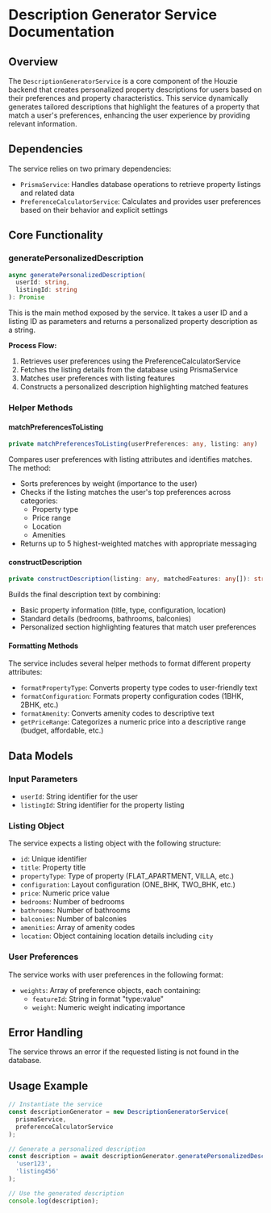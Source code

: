 # Description Generator Service Documentation

## Overview

The `DescriptionGeneratorService` is a core component of the Houzie backend that creates personalized property descriptions for users based on their preferences and property characteristics. This service dynamically generates tailored descriptions that highlight the features of a property that match a user's preferences, enhancing the user experience by providing relevant information.

## Dependencies

The service relies on two primary dependencies:

- `PrismaService`: Handles database operations to retrieve property listings and related data
- `PreferenceCalculatorService`: Calculates and provides user preferences based on their behavior and explicit settings

## Core Functionality

### generatePersonalizedDescription

```typescript
async generatePersonalizedDescription(
  userId: string,
  listingId: string
): Promise
```

This is the main method exposed by the service. It takes a user ID and a listing ID as parameters and returns a personalized property description as a string.

**Process Flow:**

1. Retrieves user preferences using the PreferenceCalculatorService
2. Fetches the listing details from the database using PrismaService
3. Matches user preferences with listing features
4. Constructs a personalized description highlighting matched features

### Helper Methods

#### matchPreferencesToListing

```typescript
private matchPreferencesToListing(userPreferences: any, listing: any)
```

Compares user preferences with listing attributes and identifies matches. The method:

- Sorts preferences by weight (importance to the user)
- Checks if the listing matches the user's top preferences across categories:
  - Property type
  - Price range
  - Location
  - Amenities
- Returns up to 5 highest-weighted matches with appropriate messaging

#### constructDescription

```typescript
private constructDescription(listing: any, matchedFeatures: any[]): string
```

Builds the final description text by combining:

- Basic property information (title, type, configuration, location)
- Standard details (bedrooms, bathrooms, balconies)
- Personalized section highlighting features that match user preferences

#### Formatting Methods

The service includes several helper methods to format different property attributes:

- `formatPropertyType`: Converts property type codes to user-friendly text
- `formatConfiguration`: Formats property configuration codes (1BHK, 2BHK, etc.)
- `formatAmenity`: Converts amenity codes to descriptive text
- `getPriceRange`: Categorizes a numeric price into a descriptive range (budget, affordable, etc.)

## Data Models

### Input Parameters

- `userId`: String identifier for the user
- `listingId`: String identifier for the property listing

### Listing Object

The service expects a listing object with the following structure:

- `id`: Unique identifier
- `title`: Property title
- `propertyType`: Type of property (FLAT_APARTMENT, VILLA, etc.)
- `configuration`: Layout configuration (ONE_BHK, TWO_BHK, etc.)
- `price`: Numeric price value
- `bedrooms`: Number of bedrooms
- `bathrooms`: Number of bathrooms
- `balconies`: Number of balconies
- `amenities`: Array of amenity codes
- `location`: Object containing location details including `city`

### User Preferences

The service works with user preferences in the following format:

- `weights`: Array of preference objects, each containing:
  - `featureId`: String in format "type:value"
  - `weight`: Numeric weight indicating importance

## Error Handling

The service throws an error if the requested listing is not found in the database.

## Usage Example

```typescript
// Instantiate the service
const descriptionGenerator = new DescriptionGeneratorService(
  prismaService,
  preferenceCalculatorService
);

// Generate a personalized description
const description = await descriptionGenerator.generatePersonalizedDescription(
  'user123',
  'listing456'
);

// Use the generated description
console.log(description);
```
